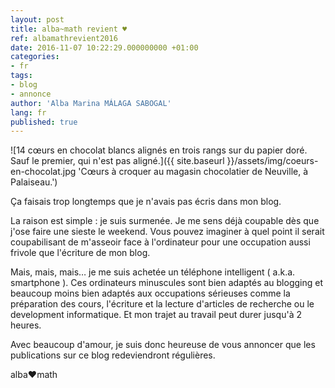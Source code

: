```yaml
---
layout: post
title: alba~math revient ♥
ref: albamathrevient2016
date: 2016-11-07 10:22:29.000000000 +01:00
categories:
- fr
tags:
- blog
- annonce
author: 'Alba Marina MÁLAGA SABOGAL'
lang: fr
published: true
---
```


![14 cœurs en chocolat blancs alignés en trois rangs sur du papier doré. Sauf le premier, qui n'est pas aligné.]({{ site.baseurl }}/assets/img/coeurs-en-chocolat.jpg 'Cœurs à croquer au magasin chocolatier de Neuville, à Palaiseau.')

Ça faisais trop longtemps que je n'avais pas écris dans mon blog.

La raison est simple : je suis surmenée. Je me sens déjà coupable dès que j'ose faire une sieste le weekend. Vous pouvez imaginer à quel point il serait coupabilisant de m'asseoir face à l'ordinateur pour une occupation aussi frivole que l'écriture de mon blog.

Mais, mais, mais… je me suis achetée un téléphone intelligent ( a.k.a. smartphone ). Ces ordinateurs minuscules sont bien adaptés au blogging et beaucoup moins bien adaptés aux occupations sérieuses comme la préparation des cours, l'écriture et la lecture d'articles de recherche ou le development informatique. Et mon trajet au travail peut durer jusqu'à 2 heures.

Avec beaucoup d'amour, je suis donc heureuse de vous annoncer que les publications sur ce blog redeviendront régulières.

alba♥math
